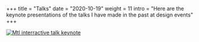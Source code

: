 +++
title = "Talks"
date = "2020-10-19"
weight = 11
intro = "Here are the keynote presentations of the talks I have made in the past at design events"
+++

[![Mtl interractive talk keynote](/img/talk-cover.png)](/files/mtlinterractive-illustration-talk.pdf)
